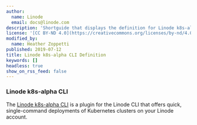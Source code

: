 ```yaml
---
author:
  name: Linode
  email: docs@linode.com
description: 'Shortguide that displays the definition for Linode k8s-alpha CLI.'
license: '[CC BY-ND 4.0](https://creativecommons.org/licenses/by-nd/4.0)'
modified_by:
  name: Heather Zoppetti
published: 2019-07-12
title: Linode k8s-alpha CLI Definition
keywords: []
headless: true
show_on_rss_feed: false
---
```


### Linode k8s-alpha CLI

The [Linode k8s-alpha CLI](https://developers.linode.com/kubernetes/) is a plugin for the Linode CLI that offers quick, single-command deployments of Kubernetes clusters on your Linode account.
